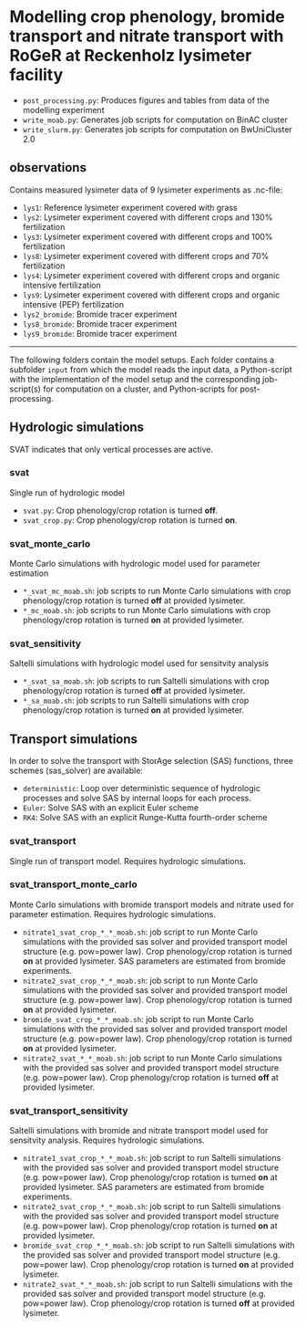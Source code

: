 # Modelling crop phenology, bromide transport and nitrate transport with RoGeR at Reckenholz lysimeter facility

- `post_processing.py`: Produces figures and tables from data of the modelling experiment
- `write_moab.py`: Generates job scripts for computation on BinAC cluster
- `write_slurm.py`: Generates job scripts for computation on BwUniCluster 2.0

## observations
Contains measured lysimeter data of 9 lysimeter experiments as .nc-file:
- `lys1`: Reference lysimeter experiment covered with grass
- `lys2`: Lysimeter experiment covered with different crops and 130% fertilization
- `lys3`: Lysimeter experiment covered with different crops and 100% fertilization
- `lys8`: Lysimeter experiment covered with different crops and 70% fertilization
- `lys4`: Lysimeter experiment covered with different crops and organic intensive fertilization
- `lys9`: Lysimeter experiment covered with different crops and organic intensive (PEP) fertilization
- `lys2_bromide`: Bromide tracer experiment
- `lys8_bromide`: Bromide tracer experiment
- `lys9_bromide`: Bromide tracer experiment

---

The following folders contain the model setups. Each folder contains a subfolder
`input` from which the model reads the input data, a Python-script with the
implementation of the model setup and the corresponding job-script(s) for computation
on a cluster, and Python-scripts for post-processing.

## Hydrologic simulations
SVAT indicates that only vertical processes are active.
### svat
Single run of hydrologic model
- `svat.py`: Crop phenology/crop rotation is turned **off**.
- `svat_crop.py`: Crop phenology/crop rotation is turned **on**.

### svat_monte_carlo
Monte Carlo simulations with hydrologic model used for parameter estimation
- `*_svat_mc_moab.sh`: job scripts to run Monte Carlo simulations with crop phenology/crop rotation is turned **off** at provided lysimeter.
- `*_mc_moab.sh`: job scripts to run Monte Carlo simulations with crop phenology/crop rotation is turned **on** at provided lysimeter.

### svat_sensitivity
Saltelli simulations with hydrologic model used for sensitvity analysis
- `*_svat_sa_moab.sh`: job scripts to run Saltelli simulations with crop phenology/crop rotation is turned **off** at provided lysimeter.
- `*_sa_moab.sh`: job scripts to run Saltelli simulations with crop phenology/crop rotation is turned **on** at provided lysimeter.

## Transport simulations
In order to solve the transport with StorAge selection (SAS) functions, three schemes (sas_solver) are available:
- `deterministic`: Loop over deterministic sequence of hydrologic processes and solve SAS by internal loops for each process.
- `Euler`: Solve SAS with an explicit Euler scheme
- `RK4`: Solve SAS with an explicit Runge-Kutta fourth-order scheme

### svat_transport
Single run of transport model. Requires hydrologic simulations.

### svat_transport_monte_carlo
Monte Carlo simulations with bromide transport models and nitrate used for parameter estimation. Requires hydrologic simulations.
- `nitrate1_svat_crop_*_*_moab.sh`: job script to run Monte Carlo simulations with the provided sas solver and provided transport model structure (e.g. pow=power law). Crop phenology/crop rotation is turned **on** at provided lysimeter. SAS parameters are estimated from bromide experiments.
- `nitrate2_svat_crop_*_*_moab.sh`: job script to run Monte Carlo simulations with the provided sas solver and provided transport model structure (e.g. pow=power law). Crop phenology/crop rotation is turned **on** at provided lysimeter.
- `bromide_svat_crop_*_*_moab.sh`: job script to run Monte Carlo simulations with the provided sas solver and provided transport model structure (e.g. pow=power law). Crop phenology/crop rotation is turned **on** at provided lysimeter.
- `nitrate2_svat_*_*_moab.sh`: job script to run Monte Carlo simulations with the provided sas solver and provided transport model structure (e.g. pow=power law). Crop phenology/crop rotation is turned **off** at provided lysimeter.

### svat_transport_sensitivity
Saltelli simulations with bromide and nitrate transport model used for sensitvity analysis. Requires hydrologic simulations.
- `nitrate1_svat_crop_*_*_moab.sh`: job script to run Saltelli simulations with the provided sas solver and provided transport model structure (e.g. pow=power law). Crop phenology/crop rotation is turned **on** at provided lysimeter. SAS parameters are estimated from bromide experiments.
- `nitrate2_svat_crop_*_*_moab.sh`: job script to run Saltelli simulations with the provided sas solver and provided transport model structure (e.g. pow=power law). Crop phenology/crop rotation is turned **on** at provided lysimeter.
- `bromide_svat_crop_*_*_moab.sh`: job script to run Saltelli simulations with the provided sas solver and provided transport model structure (e.g. pow=power law). Crop phenology/crop rotation is turned **on** at provided lysimeter.
- `nitrate2_svat_*_*_moab.sh`: job script to run Saltelli simulations with the provided sas solver and provided transport model structure (e.g. pow=power law). Crop phenology/crop rotation is turned **off** at provided lysimeter.
